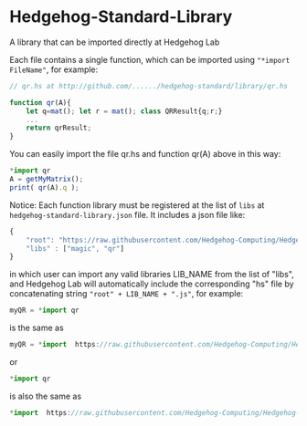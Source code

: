 # Hedgehog-Standard-Library
A library that can be imported directly at Hedgehog Lab

Each file contains a single function, which can be imported using ```"*import FileName"```, for example:

```js
// qr.hs at http://github.com/....../hedgehog-standard/library/qr.hs

function qr(A){
    let q=mat(); let r = mat(); class QRResult{q;r;}
    ...
    return qrResult;
}
```

You can easily import the file qr.hs and function qr(A) above in this way:
```js
*import qr
A = getMyMatrix();
print( qr(A).q );
```

Notice: Each function library must be registered at the list of ```libs``` at ```hedgehog-standard-library.json``` file. It includes a json file like:
```js
{
    "root": "https://raw.githubusercontent.com/Hedgehog-Computing/Hedgehog-Standard-Library/main/",
    "libs" : ["magic", "qr"]
}
```
in which user can import any valid libraries LIB_NAME from the list of "libs", and Hedgehog Lab will automatically include the corresponding "hs" file by concatenating string ```"root" + LIB_NAME + ".js"```, for example:
```js
myQR = *import qr
```
is the same as 
```js
myQR = *import  https://raw.githubusercontent.com/Hedgehog-Computing/Hedgehog-Standard-Library/main/qr.hs
```

or 

```js
*import qr
```
is also the same as 
```js
*import  https://raw.githubusercontent.com/Hedgehog-Computing/Hedgehog-Standard-Library/main/qr.hs
```
